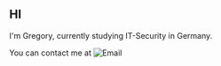 ## HI
I'm Gregory, currently studying IT-Security in Germany.

You can contact me at ![Email](contact@gregoryzelikman.de)
